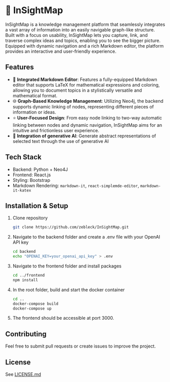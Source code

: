 # 🧠 InSightMap

InSightMap is a knowledge management platform that seamlessly integrates a vast array of information into an easily navigable graph-like structure. Built with a focus on usability, InSightMap lets you capture, link, and traverse complex ideas and topics, enabling you to see the bigger picture. Equipped with dynamic navigation and a rich Markdown editor, the platform provides an interactive and user-friendly experience.

## Features

- 📝 **Integrated Markdown Editor**: Features a fully-equipped Markdown editor that supports LaTeX for mathematical expressions and coloring, allowing you to document topics in a stylistically versatile and mathematical format.
- 🌐 **Graph-Based Knowledge Management**: Utilizing Neo4j, the backend supports dynamic linking of nodes, representing different pieces of information or ideas.
- ⭐ **User-Focused Design**: From easy node linking to two-way automatic linking between nodes and dynamic navigation, InSightMap aims for an intuitive and frictionless user experience.
- 🤖 **Integration of generative AI**: Generate abstract representations of selected text through the use of generative AI

## Tech Stack

- Backend: Python + Neo4J
- Frontend: React.js
- Styling: Bootstrap
- Markdown Rendering: `markdown-it`, `react-simplemde-editor`, `markdown-it-katex`

## Installation & Setup

1. Clone repository
   ```bash
   git clone https://github.com/zebleck/InSightMap.git
   ```
1. Navigate to the backend folder and create a .env file with your OpenAI API key
   ```bash
   cd backend
   echo "OPENAI_KEY=your_openai_api_key" > .env
   ```
3. Navigate to the frontend folder and install packages
   ```bash
   cd ../frontend
   npm install
   ```
4. In the root folder, build and start the docker container
   ```bash
   cd ..
   docker-compose build
   docker-compose up
   ```
5. The frontend should be accessible at port 3000.

## Contributing

Feel free to submit pull requests or create issues to improve the project.

## License

See [LICENSE.md](LICENSE.md)
